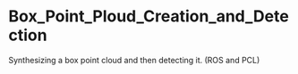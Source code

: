 # Box_Point_Ploud_Creation_and_Detection
Synthesizing a box point cloud and then detecting it. (ROS and PCL)
